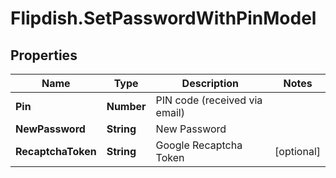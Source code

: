 # Flipdish.SetPasswordWithPinModel

## Properties

Name | Type | Description | Notes
------------ | ------------- | ------------- | -------------
**Pin** | **Number** | PIN code (received via email) | 
**NewPassword** | **String** | New Password | 
**RecaptchaToken** | **String** | Google Recaptcha Token | [optional] 


